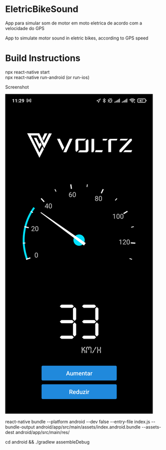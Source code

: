 # EletricBikeSound
App para simular som de motor em moto eletrica de acordo com a velocidade do GPS  
  
App to simulate motor sound in eletric bikes, according to GPS speed

# Build Instructions
npx react-native start  
npx react-native run-android (or run-ios)  

Screenshot
  
![alt text](https://raw.githubusercontent.com/amurbanos/EletricBikeSound/main/screen.png)

react-native bundle --platform android --dev false --entry-file index.js --bundle-output android/app/src/main/assets/index.android.bundle --assets-dest android/app/src/main/res/

cd android && ./gradlew assembleDebug
